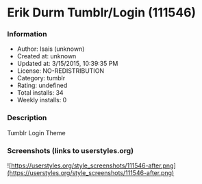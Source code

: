 # Erik Durm Tumblr/Login (111546)

### Information
- Author: Isais (unknown)
- Created at: unknown
- Updated at: 3/15/2015, 10:39:35 PM
- License: NO-REDISTRIBUTION
- Category: tumblr
- Rating: undefined
- Total installs: 34
- Weekly installs: 0


### Description
Tumblr Login Theme


### Screenshots (links to userstyles.org)
![https://userstyles.org/style_screenshots/111546-after.png](https://userstyles.org/style_screenshots/111546-after.png)


